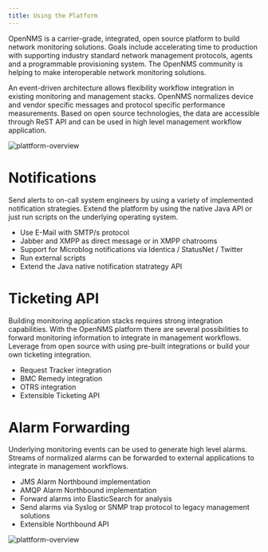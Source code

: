 ```yaml
---
title: Using the Platform
---
```


OpenNMS is a carrier-grade, integrated, open source platform to build network monitoring solutions.
Goals include accelerating time to production with supporting industry standard network management protocols, agents and a programmable provisioning system.
The OpenNMS community is helping to make interoperable network monitoring solutions.

An event-driven architecture allows flexibility workflow integration in existing monitoring and management stacks.
OpenNMS normalizes device and vendor specific messages and protocol specific performance measurements.
Based on open source technologies, the data are accessible through ReST API and can be used in high level management workflow application.

![plattform-overview](/images/platform-plugin-overview.png)

# Notifications

Send alerts to on-call system engineers by using a variety of implemented notification strategies.
Extend the platform by using the native Java API or just run scripts on the underlying operating system.

* Use E-Mail with SMTP/s protocol
* Jabber and XMPP as direct message or in XMPP chatrooms
* Support for Microblog notifications via Identica / StatusNet / Twitter
* Run external scripts
* Extend the Java native notification statrategy API

# Ticketing API

Building monitoring application stacks requires strong integration capabilities.
With the OpenNMS platform there are several possibilities to forward monitoring information to integrate in management workflows.
Leverage from open source with using pre-built integrations or build your own ticketing integration.

* Request Tracker integration
* BMC Remedy integration
* OTRS integration
* Extensible Ticketing API

# Alarm Forwarding

Underlying monitoring events can be used to generate high level alarms.
Streams of normalized alarms can be forwarded to external applications to integrate in management workflows.

* JMS Alarm Northbound implementation
* AMQP Alarm Northbound implementation
* Forward alarms into ElasticSearch for analysis
* Send alarms via Syslog or SNMP trap protocol to legacy management solutions
* Extensible Northbound API

![plattform-overview](/images/overview-api-architecture.png)

